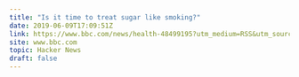 ```yaml
---
title: "Is it time to treat sugar like smoking?"
date: 2019-06-09T17:09:51Z
link: https://www.bbc.com/news/health-48499195?utm_medium=RSS&utm_source=hune
site: www.bbc.com
topic: Hacker News
draft: false
---
```

